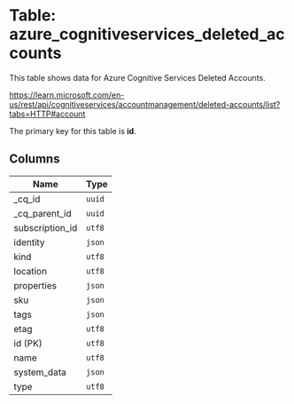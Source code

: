 # Table: azure_cognitiveservices_deleted_accounts

This table shows data for Azure Cognitive Services Deleted Accounts.

https://learn.microsoft.com/en-us/rest/api/cognitiveservices/accountmanagement/deleted-accounts/list?tabs=HTTP#account

The primary key for this table is **id**.

## Columns

| Name          | Type          |
| ------------- | ------------- |
|_cq_id|`uuid`|
|_cq_parent_id|`uuid`|
|subscription_id|`utf8`|
|identity|`json`|
|kind|`utf8`|
|location|`utf8`|
|properties|`json`|
|sku|`json`|
|tags|`json`|
|etag|`utf8`|
|id (PK)|`utf8`|
|name|`utf8`|
|system_data|`json`|
|type|`utf8`|